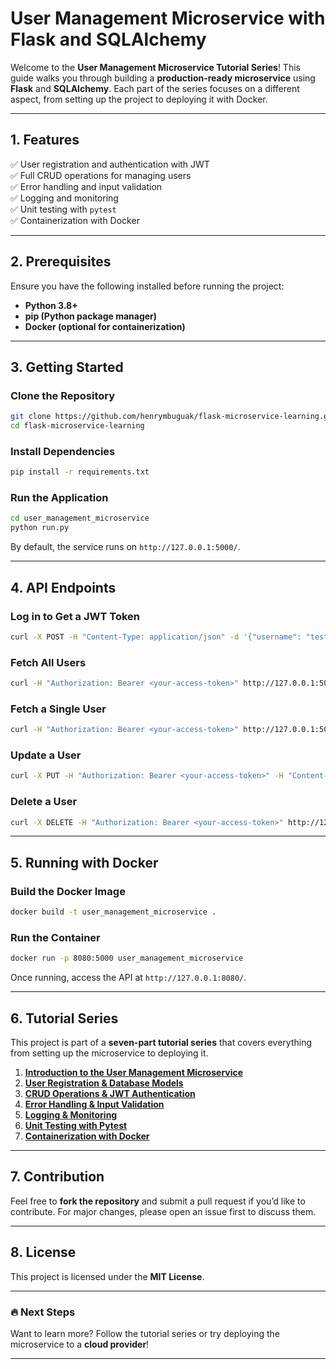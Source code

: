 
# **User Management Microservice with Flask and SQLAlchemy**  

Welcome to the **User Management Microservice Tutorial Series**! This guide walks you through building a **production-ready microservice** using **Flask** and **SQLAlchemy**. Each part of the series focuses on a different aspect, from setting up the project to deploying it with Docker.  

---

## **1. Features**  
✅ User registration and authentication with JWT  
✅ Full CRUD operations for managing users  
✅ Error handling and input validation  
✅ Logging and monitoring  
✅ Unit testing with `pytest`  
✅ Containerization with Docker  

---

## **2. Prerequisites**  
Ensure you have the following installed before running the project:  

- **Python 3.8+**  
- **pip (Python package manager)**  
- **Docker (optional for containerization)**  

---

## **3. Getting Started**  

### **Clone the Repository**  
```bash
git clone https://github.com/henrymbuguak/flask-microservice-learning.git
cd flask-microservice-learning
```

### **Install Dependencies**  
```bash
pip install -r requirements.txt
```

### **Run the Application**  

```bash
cd user_management_microservice
python run.py
```

By default, the service runs on `http://127.0.0.1:5000/`.  

---

## **4. API Endpoints**  

### **Log in to Get a JWT Token**  
```bash
curl -X POST -H "Content-Type: application/json" -d '{"username": "testuser", "password": "testpass"}' http://127.0.0.1:5000/api/login
```

### **Fetch All Users**  
```bash
curl -H "Authorization: Bearer <your-access-token>" http://127.0.0.1:5000/api/users
```

### **Fetch a Single User**  
```bash
curl -H "Authorization: Bearer <your-access-token>" http://127.0.0.1:5000/api/users/1
```

### **Update a User**  
```bash
curl -X PUT -H "Authorization: Bearer <your-access-token>" -H "Content-Type: application/json" -d '{"username": "updateduser"}' http://127.0.0.1:5000/api/users/1
```

### **Delete a User**  
```bash
curl -X DELETE -H "Authorization: Bearer <your-access-token>" http://127.0.0.1:5000/api/users/1
```

---

## **5. Running with Docker**  

### **Build the Docker Image**  
```bash
docker build -t user_management_microservice .
```

### **Run the Container**  
```bash
docker run -p 8080:5000 user_management_microservice
```

Once running, access the API at `http://127.0.0.1:8080/`.  

---

## **6. Tutorial Series**  

This project is part of a **seven-part tutorial series** that covers everything from setting up the microservice to deploying it.  

1. **[Introduction to the User Management Microservice](https://www.blog.hlab.tech/build-a-production-ready-user-management-microservice-with-flask-and-sqlalchemy-a-step-by-step-guide/)**  
2. **[User Registration & Database Models](https://www.blog.hlab.tech/part-2-user-registration-and-database-models-building-the-foundation-of-your-microservice/)**  
3. **[CRUD Operations & JWT Authentication](https://www.blog.hlab.tech/part-3-completing-crud-operations-with-jwt-authentication-securing-your-microservice/)**  
4. **[Error Handling & Input Validation](https://www.blog.hlab.tech/part-4-error-handling-and-input-validation-making-your-microservice-robust-and-user-friendly/)**  
5. **[Logging & Monitoring](https://www.blog.hlab.tech/part-5-logging-and-monitoring-tracking-requests-and-performance-in-your-microservice/)**  
6. **[Unit Testing with Pytest](https://www.blog.hlab.tech/part-6-unit-testing-your-microservice-ensuring-reliability-and-stability-with-pytest/)**  
7. **[Containerization with Docker](https://www.blog.hlab.tech/part-7-containerizing-your-microservice-with-docker/)**  

---

## **7. Contribution**  

Feel free to **fork the repository** and submit a pull request if you’d like to contribute. For major changes, please open an issue first to discuss them.  

---

## **8. License**  
This project is licensed under the **MIT License**.  

---

### 🔥 **Next Steps**  
Want to learn more? Follow the tutorial series or try deploying the microservice to a **cloud provider**!  

---
